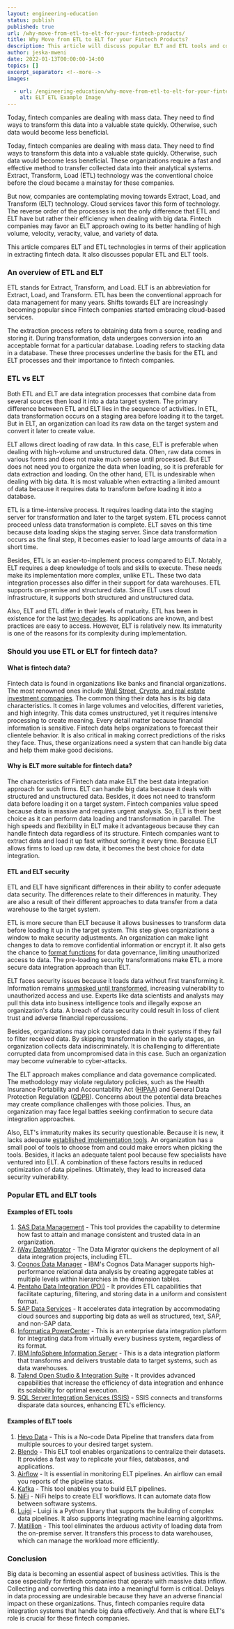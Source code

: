 ```yaml
---
layout: engineering-education
status: publish
published: true
url: /why-move-from-etl-to-elt-for-your-fintech-products/
title: Why Move from ETL to ELT for your Fintech Products?
description: This article will discuss popular ELT and ETL tools and compare the application of ELT and ETL technologies in extracting fintech data.
author: jeska-mweni
date: 2022-01-13T00:00:00-14:00
topics: []
excerpt_separator: <!--more-->
images:

  - url: /engineering-education/why-move-from-etl-to-elt-for-your-fintech-products/hero.png
    alt: ELT ETL Example Image
---
```

Today, fintech companies are dealing with mass data. They need to find ways to transform this data into a valuable state quickly. Otherwise, such data would become less beneficial.
<!--more-->

Today, fintech companies are dealing with mass data. They need to find ways to transform this data into a valuable state quickly. Otherwise, such data would become less beneficial. These organizations require a fast and effective method to transfer collected data into their analytical systems. Extract, Transform, Load (ETL) technology was the conventional choice before the cloud became a mainstay for these companies.

But now, companies are contemplating moving towards Extract, Load, and Transform (ELT) technology. Cloud services favor this form of technology. The reverse order of the processes is not the only difference that ETL and ELT have but rather their efficiency when dealing with big data. Fintech companies may favor an ELT approach owing to its better handling of high volume, velocity, veracity, value, and variety of data.

This article compares ELT and ETL technologies in terms of their application in extracting fintech data. It also discusses popular ETL and ELT tools.

### An overview of ETL and ELT
ETL stands for Extract, Transform, and Load. ELT is an abbreviation for Extract, Load, and Transform. ETL has been the conventional approach for data management for many years. Shifts towards ELT are increasingly becoming popular since Fintech companies started embracing cloud-based services.

The extraction process refers to obtaining data from a source, reading and storing it. During transformation, data undergoes conversion into an acceptable format for a particular database. Loading refers to stacking data in a database. These three processes underline the basis for the ETL and ELT processes and their importance to fintech companies.

### ETL vs ELT
Both ETL and ELT are data integration processes that combine data from several sources then load it into a data target system. The primary difference between ETL and ELT lies in the sequence of activities. In ETL, data transformation occurs on a staging area before loading it to the target. But in ELT, an organization can load its raw data on the target system and convert it later to create value.

ELT allows direct loading of raw data. In this case, ELT is preferable when dealing with high-volume and unstructured data. Often, raw data comes in various forms and does not make much sense until processed. But ELT does not need you to organize the data when loading, so it is preferable for data extraction and loading. On the other hand, ETL is undesirable when dealing with big data. It is most valuable when extracting a limited amount of data because it requires data to transform before loading it into a database.

ETL is a time-intensive process. It requires loading data into the staging server for transformation and later to the target system. ETL process cannot proceed unless data transformation is complete. ELT saves on this time because data loading skips the staging server. Since data transformation occurs as the final step, it becomes easier to load large amounts of data in a short time.

Besides, ETL is an easier-to-implement process compared to ELT. Notably, ELT requires a deep knowledge of tools and skills to execute. These needs make its implementation more complex, unlike ETL. These two data integration processes also differ in their support for data warehouses. ETL supports on-premise and structured data. Since ELT uses cloud infrastructure, it supports both structured and unstructured data.

Also, ELT and ETL differ in their levels of maturity. ETL has been in existence for the last [two decades](https://www.guru99.com/etl-vs-elt.html). Its applications are known, and best practices are easy to access. However, ELT is relatively new. Its immaturity is one of the reasons for its complexity during implementation.

### Should you use ETL or ELT for fintech data?

#### What is fintech data?
Fintech data is found in organizations like banks and financial organizations. The most renowned ones include [Wall Street, Crypto, and real estate investment companies](https://www.analyticssteps.com/blogs/big-data-fintech-benefits-and-importance). The common thing their data has is its big data characteristics. It comes in large volumes and velocities, different varieties, and high integrity. This data comes unstructured, yet it requires intensive processing to create meaning. Every detail matter because financial information is sensitive. Fintech data helps organizations to forecast their clientele behavior. It is also critical in making correct predictions of the risks they face. Thus, these organizations need a system that can handle big data and help them make good decisions.

#### Why is ELT more suitable for fintech data?
The characteristics of Fintech data make ELT the best data integration approach for such firms. ELT can handle big data because it deals with structured and unstructured data. Besides, it does not need to transform data before loading it on a target system. Fintech companies value speed because data is massive and requires urgent analysis. So, ELT is their best choice as it can perform data loading and transformation in parallel. The high speeds and flexibility in ELT make it advantageous because they can handle fintech data regardless of its structure. Fintech companies want to extract data and load it up fast without sorting it every time. Because ELT allows firms to load up raw data, it becomes the best choice for data integration.

#### ETL and ELT security
ETL and ELT have significant differences in their ability to confer adequate data security. The differences relate to their differences in maturity. They are also a result of their different approaches to data transfer from a data warehouse to the target system.

ETL is more secure than ELT because it allows businesses to transform data before loading it up in the target system. This step gives organizations a window to make security adjustments. An organization can make light changes to data to remove confidential information or encrypt it. It also gets the chance to [format functions](https://www.xplenty.com/blog/etlg-etl-data-governance/) for data governance, limiting unauthorized access to data. The pre-loading security transformations make ETL a more secure data integration approach than ELT.

ELT faces security issues because it loads data without first transforming it. Information remains [unmasked until transformed](https://www.xplenty.com/blog/security-and-elt-a-tragedy/), increasing vulnerability to unauthorized access and use. Experts like data scientists and analysts may pull this data into business intelligence tools and illegally expose an organization's data. A breach of data security could result in loss of client trust and adverse financial repercussions.

Besides, organizations may pick corrupted data in their systems if they fail to filter received data. By skipping transformation in the early stages, an organization collects data indiscriminately. It is challenging to differentiate corrupted data from uncompromised data in this case. Such an organization may become vulnerable to cyber-attacks.

The ELT approach makes compliance and data governance complicated. The methodology may violate regulatory policies, such as the Health Insurance Portability and Accountability Act ([HIPAA](https://www.hhs.gov/hipaa/for-professionals/security/laws-regulations/index.html)) and General Data Protection Regulation ([GDPR](https://www.cookiebot.com/en/gdpr-usa/)). Concerns about the potential data breaches may create compliance challenges with those policies. Thus, an organization may face legal battles seeking confirmation to secure data integration approaches.

Also, ELT's immaturity makes its security questionable. Because it is new, it lacks adequate [established implementation tools](https://www.xplenty.com/blog/security-and-elt-a-tragedy/). An organization has a small pool of tools to choose from and could make errors when picking the tools. Besides, it lacks an adequate talent pool because few specialists have ventured into ELT. A combination of these factors results in reduced optimization of data pipelines. Ultimately, they lead to increased data security vulnerability.

### Popular ETL and ELT tools

#### Examples of ETL tools
1. [SAS Data Management](https://www.sas.com/en_us/software/data-management.html) - This tool provides the capability to determine how fast to attain and manage consistent and trusted data in an organization.
2. [iWay DataMigrator](https://www.ibi.com/wp-content/uploads/2020/06/DS_DataMigrator_final.pdf?utm_source=ResourceCenter&amp;utm_content=DataMigratorDataCaptureFS&amp;utm_campaign=Summit2020) - The Data Migrator quickens the deployment of all data integration projects, including ETL.
3. [Cognos Data Manager](https://www.ibm.com/common/ssi/ShowDoc.wss?docURL=/common/ssi/rep_ca/4/897/ENUS212-284/index.html) - IBM's Cognos Data Manager supports high-performance relational data analysis by creating aggregate tables at multiple levels within hierarchies in the dimension tables.
4. [Pentaho Data Integration (PDI)](https://help.hitachivantara.com/Documentation/Pentaho/9.1/Products/Pentaho_Data_Integration) - It provides ETL capabilities that facilitate capturing, filtering, and storing data in a uniform and consistent format.
5. [SAP Data Services](https://www.sap.com/africa/products/data-services.html) - It accelerates data integration by accommodating cloud sources and supporting big data as well as structured, text, SAP, and non-SAP data.
6. [Informatica PowerCenter](https://www.informatica.com/lp/powercenter-modernization.html) - This is an enterprise data integration platform for integrating data from virtually every business system, regardless of its format.
7. [IBM InfoSphere Information Server](https://www.ibm.com/analytics/information-server) - This is a data integration platform that transforms and delivers trustable data to target systems, such as data warehouses.
8. [Talend Open Studio &amp; Integration Suite](https://www.talend.com/products/talend-open-studio/) - It provides advanced capabilities that increase the efficiency of data integration and enhance its scalability for optimal execution.
9. [SQL Server Integration Services (SSIS)](https://docs.microsoft.com/en-us/sql/integration-services/sql-server-integration-services) - SSIS connects and transforms disparate data sources, enhancing ETL's efficiency.

#### Examples of ELT tools
1. [Hevo Data](https://hevodata.com/) - This is a No-code Data Pipeline that transfers data from multiple sources to your desired target system.
2. [Blendo](https://www.blendo.co/) - This ELT tool enables organizations to centralize their datasets. It provides a fast way to replicate your files, databases, and applications.
3. [Airflow](https://airflow.apache.org/) - It is essential in monitoring ELT pipelines. An airflow can email you reports of the pipeline status.
4. [Kafka](https://kafka.apache.org/) - This tool enables you to build ELT pipelines.
5. [NiFi](https://nifi.apache.org/) - NiFi helps to create ELT workflows. It can automate data flow between software systems.
6. [Luigi](https://luigi.readthedocs.io/en/stable/) - Luigi is a Python library that supports the building of complex data pipelines. It also supports integrating machine learning algorithms.
7. [Matillion](https://www.matillion.com/) - This tool eliminates the arduous activity of loading data from the on-premise server. It transfers this process to data warehouses, which can manage the workload more efficiently.

### Conclusion
Big data is becoming an essential aspect of business activities. This is the case especially for fintech companies that operate with massive data inflow. Collecting and converting this data into a meaningful form is critical. Delays in data processing are undesirable because they have an adverse financial impact on these organizations. Thus, fintech companies require data integration systems that handle big data effectively. And that is where ELT's role is crucial for these fintech companies.
